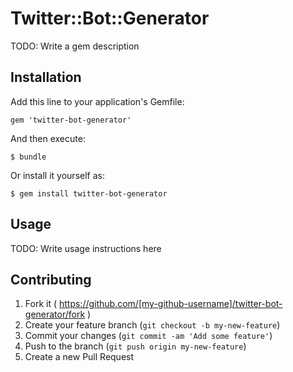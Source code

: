 # Twitter::Bot::Generator

TODO: Write a gem description

## Installation

Add this line to your application's Gemfile:

    gem 'twitter-bot-generator'

And then execute:

    $ bundle

Or install it yourself as:

    $ gem install twitter-bot-generator

## Usage

TODO: Write usage instructions here

## Contributing

1. Fork it ( https://github.com/[my-github-username]/twitter-bot-generator/fork )
2. Create your feature branch (`git checkout -b my-new-feature`)
3. Commit your changes (`git commit -am 'Add some feature'`)
4. Push to the branch (`git push origin my-new-feature`)
5. Create a new Pull Request
